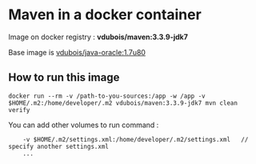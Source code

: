 # Maven in a docker container

Image on docker registry : **vdubois/maven:3.3.9-jdk7**

Base image is [vdubois/java-oracle:1.7u80](https://github.com/vdubois/dockerfiles/tree/master/dev/java/oracle/jdk1.7/1.7u80)

## How to run this image

```
docker run --rm -v /path-to-you-sources:/app -w /app -v $HOME/.m2:/home/developer/.m2 vdubois/maven:3.3.9-jdk7 mvn clean verify
```

You can add other volumes to run command :

```
    -v $HOME/.m2/settings.xml:/home/developer/.m2/settings.xml   // specify another settings.xml
    ...
```
